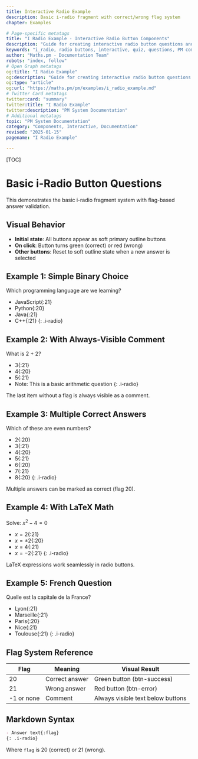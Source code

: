 ```yaml
---
title: Interactive Radio Example
description: Basic i-radio fragment with correct/wrong flag system
chapter: Examples

# Page-specific metatags
title: "I Radio Example - Interactive Radio Button Components"
description: "Guide for creating interactive radio button questions and quizzes in PM pages"
keywords: "i_radio, radio buttons, interactive, quiz, questions, PM components"
author: "Maths.pm - Documentation Team"
robots: "index, follow"
# Open Graph metatags
og:title: "I Radio Example"
og:description: "Guide for creating interactive radio button questions and quizzes in PM pages"
og:type: "article"
og:url: "https://maths.pm/pm/examples/i_radio_example.md"
# Twitter Card metatags
twitter:card: "summary"
twitter:title: "I Radio Example"
twitter:description: "PM System Documentation"
# Additional metatags
topic: "PM System Documentation"
category: "Components, Interactive, Documentation"
revised: "2025-01-15"
pagename: "I Radio Example"

---
```



[TOC]

# Basic i-Radio Button Questions

This demonstrates the basic i-radio fragment system with flag-based answer validation.

## Visual Behavior

- **Initial state**: All buttons appear as soft primary outline buttons
- **On click**: Button turns green (correct) or red (wrong)
- **Other buttons**: Reset to soft outline state when a new answer is selected

## Example 1: Simple Binary Choice

Which programming language are we learning?

- JavaScript{:21}
- Python{:20}
- Java{:21}
- C++{:21}
{: .i-radio}

## Example 2: With Always-Visible Comment

What is 2 + 2?

- 3{:21}
- 4{:20}
- 5{:21}
- Note: This is a basic arithmetic question
{: .i-radio}

The last item without a flag is always visible as a comment.

## Example 3: Multiple Correct Answers

Which of these are even numbers?

- 2{:20}
- 3{:21}
- 4{:20}
- 5{:21}
- 6{:20}
- 7{:21}
- 8{:20}
{: .i-radio}

Multiple answers can be marked as correct (flag 20).

## Example 4: With LaTeX Math

Solve: $x^2 - 4 = 0$

- $x = 2${:21}
- $x = \pm 2${:20}
- $x = 4${:21}
- $x = -2${:21}
{: .i-radio}

LaTeX expressions work seamlessly in radio buttons.

## Example 5: French Question

Quelle est la capitale de la France?

- Lyon{:21}
- Marseille{:21}
- Paris{:20}
- Nice{:21}
- Toulouse{:21}
{: .i-radio}

## Flag System Reference

| Flag | Meaning | Visual Result |
|------|---------|---------------|
| 20 | Correct answer | Green button (btn-success) |
| 21 | Wrong answer | Red button (btn-error) |
| -1 or none | Comment | Always visible text below buttons |

## Markdown Syntax

```markdown
- Answer text{:flag}
{: .i-radio}
```

Where `flag` is 20 (correct) or 21 (wrong).